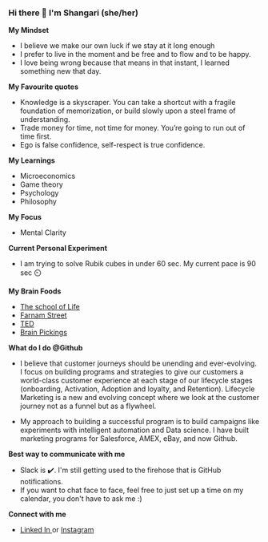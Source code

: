 ### Hi there 👋 I'm Shangari (she/her)

**My Mindset**
- I believe we make our own luck if we stay at it long enough
- I prefer to live in the moment and be free and to flow and to be happy.
- I love being wrong because that means in that instant, I learned something new that day.

**My Favourite quotes**
- Knowledge is a skyscraper. You can take a shortcut with a fragile foundation of memorization, or build slowly upon a steel frame of understanding.
- Trade money for time, not time for money. You’re going to run out of time first.
- Ego is false confidence, self-respect is true confidence.

**My Learnings**
- Microeconomics
- Game theory
- Psychology
- Philosophy

**My Focus**
- Mental Clarity

**Current Personal Experiment**
- I am trying to solve Rubik cubes in under 60 sec. My current pace is 90 sec ⏲️

**My Brain Foods**
- [The school of Life ](https://www.youtube.com/channel/UC7IcJI8PUf5Z3zKxnZvTBog)
- [Farnam Street ](https://fs.blog/)
- [TED](https://www.ted.com/profiles/2897805)
- [Brain Pickings](https://www.brainpickings.org/2016/10/23/10-years-of-brain-pickings/) 

**What do I do @Github**
- I believe that customer journeys should be unending and ever-evolving. I focus on building programs and strategies to give our customers a world-class customer experience at each stage of our lifecycle stages (onboarding, Activation, Adoption and loyalty, and Retention). Lifecycle Marketing is a new and evolving concept where we look at the customer journey not as a funnel but as a flywheel. 

- My approach to building a successful program is to build campaigns like experiments with intelligent automation and Data science. I have built marketing programs for Salesforce, AMEX, eBay, and now Github.

**Best way to communicate with me**
- Slack is ✔️. I'm still getting used to the firehose that is GitHub notifications.
- If you want to chat face to face, feel free to just set up a time on my calendar, you don't have to ask me :)

**Connect with me**
- [Linked In ](https://www.linkedin.com/in/iamshangari/) or [Instagram ](https://www.instagram.com/i.am.shangari/)


